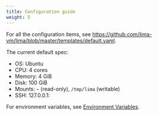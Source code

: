 ```yaml
---
title: Configuration guide
weight: 5
---
```


For all the configuration items, see <https://github.com/lima-vm/lima/blob/master/templates/default.yaml>.

The current default spec:
- OS: Ubuntu
- CPU: 4 cores
- Memory: 4 GiB
- Disk: 100 GiB
- Mounts: `~` (read-only), `/tmp/lima` (writable)
- SSH: 127.0.0.1:<Random port>

For environment variables, see [Environment Variables](./environment-variables/).
